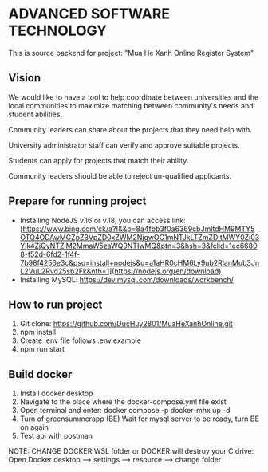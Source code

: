 # ADVANCED SOFTWARE TECHNOLOGY
This is source backend for project: "Mua He Xanh Online Register System" 

## Vision
We would like to have a tool to help coordinate between universities and the local communities to maximize matching between community's needs and student abilities.

Community leaders can share about the projects that they need help with.

University administrator staff can verify and approve suitable projects.

Students can apply for projects that match their ability.

Community leaders should be able to reject un-qualified applicants.

## Prepare for running project
- Installing NodeJS v.16 or v.18, you can access link: [https://www.bing.com/ck/a?!&&p=8a4fbb3f0a6369cbJmltdHM9MTY5OTQ4ODAwMCZpZ3VpZD0xZWM2NjgwOC1mNTJkLTZmZDItMWY0Zi03Yjk4ZjQyNTZlM2MmaW5zaWQ9NTIwMQ&ptn=3&hsh=3&fclid=1ec66808-f52d-6fd2-1f4f-7b98f4256e3c&psq=install+nodejs&u=a1aHR0cHM6Ly9ub2RlanMub3JnL2VuL2Rvd25sb2Fk&ntb=1](https://nodejs.org/en/download)
- Installing MySQL: https://dev.mysql.com/downloads/workbench/

## How to run project 
1. Git clone: https://github.com/DucHuy2801/MuaHeXanhOnline.git
2. npm install
3. Create .env file follows .env.example
4. npm run start

## Build docker
1. Install docker desktop
2. Navigate to the place where the docker-compose.yml file exist
3. Open terminal and enter: docker compose -p docker-mhx up -d
4. Turn of greensummerapp (BE) Wait for mysql server to be ready, turn BE on again
5. Test api with postman

NOTE: CHANGE DOCKER WSL folder or DOCKER will destroy your C drive: Open Docker desktop --> settings --> resource --> change folder
